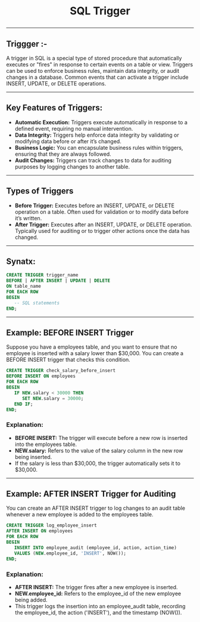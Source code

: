 # <p align="center">SQL Trigger</p>
<!------------------------------------------------------------->
--------------------------------------------------------------------------------------------------------------------------
## Triggger :-

A trigger in SQL is a special type of stored procedure that automatically executes or "fires" in response to certain events on a table or view. Triggers can be used to enforce business rules, maintain data integrity, or audit changes in a database. Common events that can activate a trigger include INSERT, UPDATE, or DELETE operations.

<!------------------------------------------------------------->
----------------------------------------------------------------------------------------------------------------------------------------------
## Key Features of Triggers:
- **Automatic Execution:** Triggers execute automatically in response to a defined event, requiring no manual intervention.
- **Data Integrity:** Triggers help enforce data integrity by validating or modifying data before or after it’s changed.
- **Business Logic:** You can encapsulate business rules within triggers, ensuring that they are always followed.
- **Audit Changes:** Triggers can track changes to data for auditing purposes by logging changes to another table.

<!------------------------------------------------------------->
----------------------------------------------------------------------------------------------------------------------------------------------

## Types of Triggers
- **Before Trigger:** Executes before an INSERT, UPDATE, or DELETE operation on a table. Often used for validation or to modify data before it’s written.
- **After Trigger:** Executes after an INSERT, UPDATE, or DELETE operation. Typically used for auditing or to trigger other actions once the data has changed.

<!------------------------------------------------------------->
----------------------------------------------------------------------------------------------------------------------------------------------


## Synatx:
```sql
CREATE TRIGGER trigger_name
BEFORE | AFTER INSERT | UPDATE | DELETE
ON table_name
FOR EACH ROW
BEGIN
   -- SQL statements
END;
```
<!------------------------------------------------------------->
----------------------------------------------------------------------------------------------------------------------------------------------

## Example: BEFORE INSERT Trigger

Suppose you have a employees table, and you want to ensure that no employee is inserted with a salary lower than $30,000. You can create a BEFORE INSERT trigger that checks this condition.

```sql
CREATE TRIGGER check_salary_before_insert
BEFORE INSERT ON employees
FOR EACH ROW
BEGIN
   IF NEW.salary < 30000 THEN
      SET NEW.salary = 30000;
   END IF;
END;
```

### Explanation:

- **BEFORE INSERT:** The trigger will execute before a new row is inserted into the employees table.
- **NEW.salary:** Refers to the value of the salary column in the new row being inserted.
- If the salary is less than $30,000, the trigger automatically sets it to $30,000.

<!------------------------------------------------------------->
----------------------------------------------------------------------------------------------------------------------------------------------

## Example: AFTER INSERT Trigger for Auditing

You can create an AFTER INSERT trigger to log changes to an audit table whenever a new employee is added to the employees table.
```sql
CREATE TRIGGER log_employee_insert
AFTER INSERT ON employees
FOR EACH ROW
BEGIN
   INSERT INTO employee_audit (employee_id, action, action_time)
   VALUES (NEW.employee_id, 'INSERT', NOW());
END;
```

### Explanation:

- **AFTER INSERT:** The trigger fires after a new employee is inserted.
- **NEW.employee_id:** Refers to the employee_id of the new employee being added.
- This trigger logs the insertion into an employee_audit table, recording the employee_id, the action ('INSERT'), and the timestamp (NOW()).
